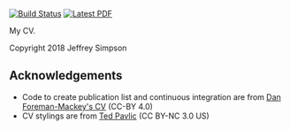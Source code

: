 [![Build Status](https://travis-ci.org/jeffreysimpson/new-cv.svg?branch=master)](https://travis-ci.org/jeffreysimpson/new-cv) [![Latest PDF](https://img.shields.io/badge/PDF-latest-orange.svg)](https://github.com/jeffreysimpson/new-cv/blob/master-pdf/cv.pdf) 

My CV.

Copyright 2018 Jeffrey Simpson

## Acknowledgements

* Code to create publication list and continuous integration are from [Dan Foreman-Mackey's CV](https://github.com/dfm/cv) (CC-BY 4.0)
* CV stylings are from [Ted Pavlic](http://www.tedpavlic.com/post_resume_cv_latex_example.php) (CC BY-NC 3.0 US)
